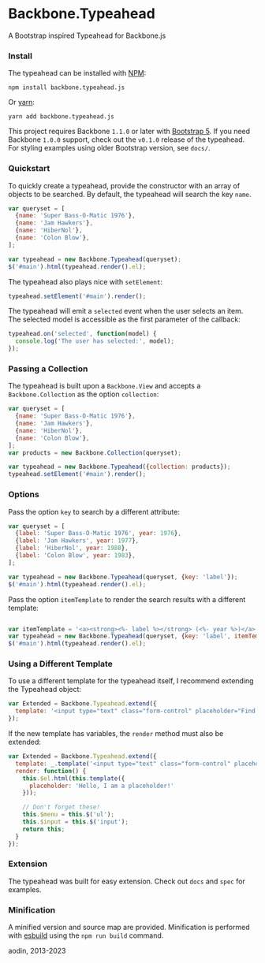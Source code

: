 Backbone.Typeahead
==================

A Bootstrap inspired Typeahead for Backbone.js


### Install

The typeahead can be installed with [NPM](https://www.npmjs.com/package/backbone.typeahead.js):

    npm install backbone.typeahead.js

Or [yarn](https://yarnpkg.com/package/backbone.typeahead.js):

    yarn add backbone.typeahead.js

This project requires Backbone `1.1.0` or later with [Bootstrap 5](https://getbootstrap.com/docs/5.0/getting-started/introduction/). If you need Backbone `1.0.0` support, check out the `v0.1.0` release of the typeahead. For styling examples using older Bootstrap version, see `docs/`.


### Quickstart

To quickly create a typeahead, provide the constructor with an array of objects to be searched. By default, the typeahead will search the key `name`.

```javascript
var queryset = [
  {name: 'Super Bass-O-Matic 1976'},
  {name: 'Jam Hawkers'},
  {name: 'HiberNol'},
  {name: 'Colon Blow'},
];

var typeahead = new Backbone.Typeahead(queryset);
$('#main').html(typeahead.render().el);
```

The typeahead also plays nice with `setElement`:

```javascript
typeahead.setElement('#main').render();
```

The typeahead will emit a `selected` event when the user selects an item. The selected model is accessible as the first parameter of the callback:

```javascript
typeahead.on('selected', function(model) {
  console.log('The user has selected:', model);
});
```


### Passing a Collection

The typeahead is built upon a `Backbone.View` and accepts a `Backbone.Collection` as the option `collection`:

```javascript
var queryset = [
  {name: 'Super Bass-O-Matic 1976'},
  {name: 'Jam Hawkers'},
  {name: 'HiberNol'},
  {name: 'Colon Blow'},
];
var products = new Backbone.Collection(queryset);

var typeahead = new Backbone.Typeahead({collection: products});
typeahead.setElement('#main').render();
```


### Options

Pass the option `key` to search by a different attribute:

```javascript
var queryset = [
  {label: 'Super Bass-O-Matic 1976', year: 1976},
  {label: 'Jam Hawkers', year: 1977},
  {label: 'HiberNol', year: 1988},
  {label: 'Colon Blow', year: 1983},
];

var typeahead = new Backbone.Typeahead(queryset, {key: 'label'});
$('#main').html(typeahead.render().el);
```

Pass the option `itemTemplate` to render the search results with a different template:

```javascript

var itemTemplate = '<a><strong><%- label %></strong> (<%- year %>)</a>';
var typeahead = new Backbone.Typeahead(queryset, {key: 'label', itemTemplate: itemTemplate});
$('#main').html(typeahead.render().el);
```


### Using a Different Template

To use a different template for the typeahead itself, I recommend extending the Typeahead object:

```javascript
var Extended = Backbone.Typeahead.extend({
  template: '<input type="text" class="form-control" placeholder="Find a State!"><ul class="dropdown-menu"></ul>',
});
```

If the new template has variables, the `render` method must also be extended:

```javascript
var Extended = Backbone.Typeahead.extend({
  template: _.template('<input type="text" class="form-control" placeholder="<%- placeholder %>" /><ul class="dropdown-menu"></ul>'),
  render: function() {
    this.$el.html(this.template({
      placeholder: 'Hello, I am a placeholder!'
    }));

    // Don't forget these!
    this.$menu = this.$('ul');
    this.$input = this.$('input');
    return this;
  }
});
```

### Extension

The typeahead was built for easy extension. Check out `docs` and `spec` for examples.


### Minification

A minified version and source map are provided. Minification is performed with [esbuild](https://esbuild.github.io) using the `npm run build` command.


aodin, 2013-2023

